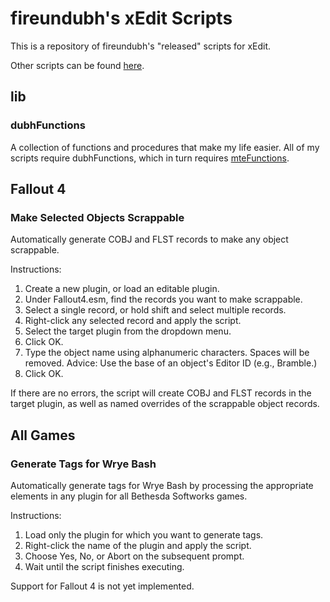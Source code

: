 # fireundubh's xEdit Scripts

This is a repository of fireundubh's "released" scripts for xEdit.

Other scripts can be found [here](https://drive.google.com/folderview?id=0B0o3cG8Q52tpeTd1VjZ0QU5TN1E&usp=sharing#list).

## lib

### dubhFunctions

A collection of functions and procedures that make my life easier. All of
my scripts require dubhFunctions, which in turn requires [mteFunctions](https://github.com/matortheeternal/TES5EditScripts/blob/master/Edit%20Scripts/mteFunctions.pas).

## Fallout 4

### Make Selected Objects Scrappable

Automatically generate COBJ and FLST records to make any object scrappable.

Instructions:

1. Create a new plugin, or load an editable plugin.
2. Under Fallout4.esm, find the records you want to make scrappable.
3. Select a single record, or hold shift and select multiple records.
4. Right-click any selected record and apply the script.
5. Select the target plugin from the dropdown menu.
6. Click OK.
7. Type the object name using alphanumeric characters. Spaces will be removed.
   Advice: Use the base of an object's Editor ID (e.g., Bramble.)
8. Click OK.

If there are no errors, the script will create COBJ and FLST records in the
target plugin, as well as named overrides of the scrappable object records.

## All Games

### Generate Tags for Wrye Bash

Automatically generate tags for Wrye Bash by processing the appropriate
elements in any plugin for all Bethesda Softworks games.

Instructions:

1. Load only the plugin for which you want to generate tags.
2. Right-click the name of the plugin and apply the script.
3. Choose Yes, No, or Abort on the subsequent prompt.
4. Wait until the script finishes executing.

Support for Fallout 4 is not yet implemented.